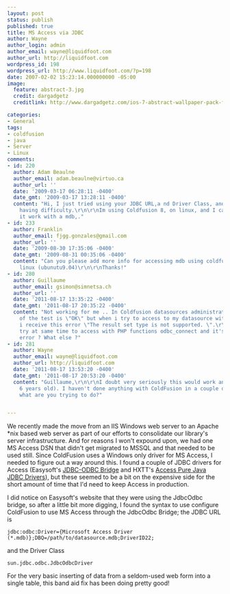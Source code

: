 ```yaml
---
layout: post
status: publish
published: true
title: MS Access via JDBC
author: Wayne
author_login: admin
author_email: wayne@liquidfoot.com
author_url: http://liquidfoot.com
wordpress_id: 198
wordpress_url: http://www.liquidfoot.com/?p=198
date: 2007-02-02 15:23:14.000000000 -05:00
image:
  feature: abstract-3.jpg
  credit: dargadgetz
  creditlink: http://www.dargadgetz.com/ios-7-abstract-wallpaper-pack-for-iphone-5-and-ipod-touch-retina/

categories:
- General
tags:
- coldfusion
- java
- Server
- Linux
comments:
- id: 220
  author: Adam Beaulne
  author_email: adam.beaulne@virtuo.ca
  author_url: ''
  date: '2009-03-17 06:28:11 -0400'
  date_gmt: '2009-03-17 13:28:11 -0400'
  content: "Hi, I just tried using your JDBC URL,a nd Driver Class, and i'm still
    having difficulty.\r\n\r\nIm using Coldfusion 8, on linux, and I cant see to make
    it work with a mdb,."
- id: 233
  author: Franklin
  author_email: fjgg.gonzales@gmail.com
  author_url: ''
  date: '2009-08-30 17:35:06 -0400'
  date_gmt: '2009-08-31 00:35:06 -0400'
  content: "Can you please add more info for accessing mdb using coldfusion 8 under
    linux (ubunutu9.04)\r\n\r\nThanks!"
- id: 280
  author: Guillaume
  author_email: gsimon@simnetsa.ch
  author_url: ''
  date: '2011-08-17 13:35:22 -0400'
  date_gmt: '2011-08-17 20:35:22 -0400'
  content: "Not working for me .. In Coldfusion datasources administration, the result
    of the test is \"OK\" but when i try to access to my datasource with coldfusion,
    i receive this error \"The result set type is not supported. \".\r\n\r\nI have
    try at same time to access with PHP functions odbc_connect and it's working. JDBC
    error ? What else ?"
- id: 281
  author: Wayne
  author_email: wayne@liquidfoot.com
  author_url: http://liquidfoot.com
  date: '2011-08-17 13:53:20 -0400'
  date_gmt: '2011-08-17 20:53:20 -0400'
  content: "Guillaume,\r\n\r\nI doubt very seriously this would work anymore (it's
    6 years old). I haven't done anything with ColdFusion in a couple of years, but
    what are you trying to do?"


---
```


We recently made the move from an IIS Windows web server to an Apache *nix based web server as part of our efforts to consolidate our library's server infrastructure. And for reasons I won't expound upon, we had one MS Access DSN that didn't get migrated to MSSQL and that needed to be used still. Since ColdFusion uses a Windows only driver for MS Access, I needed to figure out a way around this. I found a couple of JDBC drivers for Access (Easysoft's <a href="http://www.easysoft.com/products/data_access/jdbc_odbc_bridge/index.html">JDBC-ODBC Bridge</a> and HXTT's <a href="http://www.hxtt.com/access.html">Access Pure Java JDBC Drivers</a>), but these seemed to be a bit on the expensive side for the short amount of time that I'd need to keep Access in production.

I did notice on Easysoft's website that they were using the JdbcOdbc bridge, so after a little bit more digging, I found the syntax to use configure ColdFusion to use MS Access through the JdbcOdbc Bridge; the JDBC URL is

~~~
jdbc:odbc:Driver={Microsoft Access Driver (*.mdb)};DBQ=/path/to/datasource.mdb;DriverID22;
~~~

and the Driver Class

~~~
sun.jdbc.odbc.JdbcOdbcDriver
~~~

For the very basic inserting of data from a seldom-used web form into a single table, this band aid fix has been doing pretty good!

